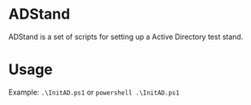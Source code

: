 # ADStand

ADStand is a set of scripts for setting up a Active Directory test stand.

# Usage

Example: `.\InitAD.ps1` or `powershell .\InitAD.ps1`